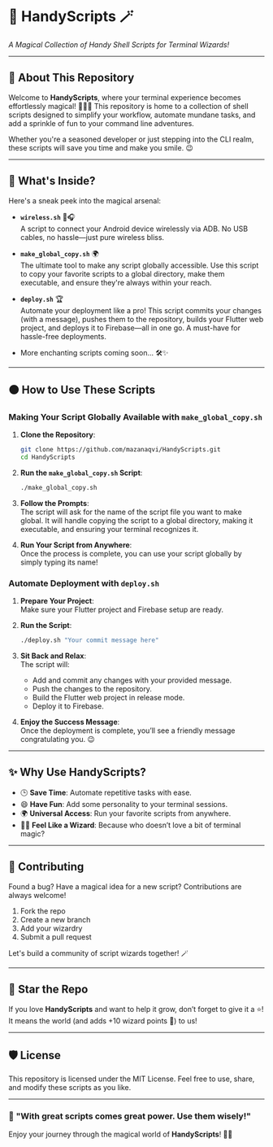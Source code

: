 # 🎩 **HandyScripts** 🪄  
_A Magical Collection of Handy Shell Scripts for Terminal Wizards!_

---

## 🚀 **About This Repository**

Welcome to **HandyScripts**, where your terminal experience becomes effortlessly magical! 🧙‍♂️✨ This repository is home to a collection of shell scripts designed to simplify your workflow, automate mundane tasks, and add a sprinkle of fun to your command line adventures.  

Whether you're a seasoned developer or just stepping into the CLI realm, these scripts will save you time and make you smile. 😉  

---

## 🿢 **What's Inside?**

Here's a sneak peek into the magical arsenal:  

- **`wireless.sh`** 📨🎧  
  A script to connect your Android device wirelessly via ADB. No USB cables, no hassle—just pure wireless bliss.  

- **`make_global_copy.sh`** 🌍  
  The ultimate tool to make any script globally accessible. Use this script to copy your favorite scripts to a global directory, make them executable, and ensure they're always within your reach.  

- **`deploy.sh`** 🏆  
  Automate your deployment like a pro! This script commits your changes (with a message), pushes them to the repository, builds your Flutter web project, and deploys it to Firebase—all in one go. A must-have for hassle-free deployments.  

- More enchanting scripts coming soon... 🛠️✨  

---

## 🟠 **How to Use These Scripts**

### Making Your Script Globally Available with `make_global_copy.sh`

1. **Clone the Repository**:  
   ```bash
   git clone https://github.com/mazanaqvi/HandyScripts.git
   cd HandyScripts
   ```

2. **Run the `make_global_copy.sh` Script**:  
   ```bash
   ./make_global_copy.sh
   ```

3. **Follow the Prompts**:  
   The script will ask for the name of the script file you want to make global. It will handle copying the script to a global directory, making it executable, and ensuring your terminal recognizes it.  

4. **Run Your Script from Anywhere**:  
   Once the process is complete, you can use your script globally by simply typing its name!  

### Automate Deployment with `deploy.sh`

1. **Prepare Your Project**:  
   Make sure your Flutter project and Firebase setup are ready.  

2. **Run the Script**:  
   ```bash
   ./deploy.sh "Your commit message here"
   ```

3. **Sit Back and Relax**:  
   The script will:
   - Add and commit any changes with your provided message.
   - Push the changes to the repository.
   - Build the Flutter web project in release mode.
   - Deploy it to Firebase.  

4. **Enjoy the Success Message**:  
   Once the deployment is complete, you’ll see a friendly message congratulating you. 😉  

---

## ✨ **Why Use HandyScripts?**

- 🕒 **Save Time**: Automate repetitive tasks with ease.
- 😄 **Have Fun**: Add some personality to your terminal sessions.
- 🌍 **Universal Access**: Run your favorite scripts from anywhere.
- 🧙‍♂️ **Feel Like a Wizard**: Because who doesn’t love a bit of terminal magic?  

---

## 📜 **Contributing**

Found a bug? Have a magical idea for a new script? Contributions are always welcome!  

1. Fork the repo  
2. Create a new branch  
3. Add your wizardry  
4. Submit a pull request  

Let's build a community of script wizards together! 🪄  

---

## 🌟 **Star the Repo**

If you love **HandyScripts** and want to help it grow, don’t forget to give it a ⭐! It means the world (and adds +10 wizard points 🧙) to us!  

---

## 🛡️ **License**

This repository is licensed under the MIT License. Feel free to use, share, and modify these scripts as you like.  

---

### 🧙 **"With great scripts comes great power. Use them wisely!"**  

Enjoy your journey through the magical world of **HandyScripts**! 🎩✨

